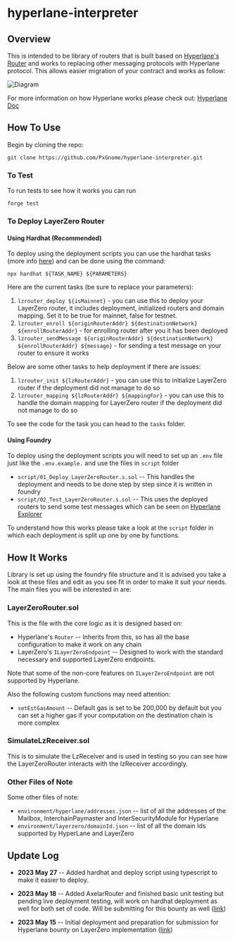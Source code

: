 # hyperlane-interpreter


## Overview ##
This is intended to be library of routers that is built based on [Hyperlane's Router](https://docs.hyperlane.xyz/docs/apis-and-sdks/building-applications/writing-contracts/router) and works to replacing other messaging protocols with Hyperlane protocol. This allows easier migration of your contract and works as follow:

![Diagram](https://i.imgur.com/0PGgdGN.png)

For more information on how Hyperlane works please check out: [Hyperlane Doc](https://docs.hyperlane.xyz/docs/introduction/readme)


## How To Use ##
Begin by cloning the repo:


`git clone https://github.com/PxGnome/hyperlane-interpreter.git`


### To Test ###

To run tests to see how it works you can run

```forge test```

### To Deploy LayerZero Router ###


#### Using Hardhat (Recommended) ####

To deploy using the deployment scripts you can use the hardhat tasks (more info [here](https://hardhat.org/hardhat-runner/docs/advanced/create-task)) and can be done using the command:


```npx hardhat ${TASK_NAME} ${PARAMETERS}``` 


Here are the current tasks (be sure to replace your parameters):
1. `lzrouter_deploy ${isMainnet}` - you can use this to deploy your LayerZero router, it includes deployment, initialized routers and domain mapping. Set it to be true for mainnet, false for testnet.
2. `lzrouter_enroll ${originRouterAddr} ${destinationNetwork} ${enrollRouterAddr}` - for enrolling router after you it has been deployed
3. `lzrouter_sendMessage ${originRouterAddr} ${destinationNetwork} ${enrollRouterAddr} ${message}` - for sending a test message on your router to ensure it works


Below are some other tasks to help deployment if there are issues:
1. `lzrouter_init ${lzRouterAddr}` - you can use this to initialize LayerZero router if the deployment did not manage to do so
2. `lzrouter_mapping ${lzRouterAddr} ${mappingFor}` - you can use this to handle the domain mapping for LayerZero router if the deployment did not manage to do so


To see the code for the task you can head to the `tasks` folder.




#### Using Foundry ####

To deploy using the deployment scripts you will need to set up an `.env` file just like the `.env.example.` and use the files in `script` folder
- `script/01_Deploy_LayerZeroRouter.s.sol` -- This handles the deployment and needs to be done step by step since it is written in foundry
- `script/02_Test_LayerZeroRouter.s.sol` -- This uses the deployed routers to send some test messages which can be seen on [Hyperlane Explorer](https://explorer.hyperlane.xyz/)

To understand how this works please take a look at the `script` folder in which each deployment is split up one by one by functions.


## How It Works ##
Library is set up using the foundry file structure and it is advised you take a look at these files and edit as you see fit in order to make it suit your needs. The main files you will be interested in are:


### LayerZeroRouter.sol ###
This is the file with the core logic as it is designed based on:
- Hyperlane's `Router` -- Inherits from this, so has all the base configuration to make it work on any chain
- LayerZero's `ILayerZeroEndpoint` -- Designed to work with the standard necessary and supported LayerZero endpoints.

Note that some of the non-core features on `ILayerZeroEndpoint` are not supported by Hyperlane.

Also the following custom functions may need attention:
- `setEstGasAmount` -- Default gas is set to be 200,000 by default but you can set a higher gas if your computation on the destination chain is more complex



### SimulateLzReceiver.sol ###

This is to simulate the LzReceiver and is used in testing so you can see how the LayerZeroRouter interacts with the lzReceiver accordingly.



### Other Files of Note ###
Some other files of note:
- `environment/hyperlane/addresses.json` -- list of all the addresses of the Mailbox, InterchainPaymaster and InterSecurityModule for Hyperlane
- `environment/layerzero/domainId.json` -- list of all the domain Ids supported by HyperLane and LayerZero


## Update Log ##

- **2023 May 27** -- Added hardhat and deploy script using typescript to make it easier to deploy.


- **2023 May 18** -- Added AxelarRouter and finished basic unit testing but pending live deployment testing, will work on hardhat deployment as well for both set of code. Will be submitting for this bounty as well ([link](https://github.com/hyperlane-xyz/hyperlane-monorepo/issues/2186))


- **2023 May 15** -- Initial deployment and preparation for submission for Hyperlane bounty on LayerZero implementation ([link](https://github.com/hyperlane-xyz/hyperlane-monorepo/issues/2185))

